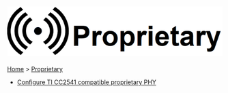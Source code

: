 ![Proprietary](files/logo_pr.png)
--------------------------------------------------------
[Home](Home) > [Proprietary](Proprietary)

* [Configure TI CC2541 compatible proprietary PHY](Configure-TI-CC2541-compatible-proprietary-PHY)